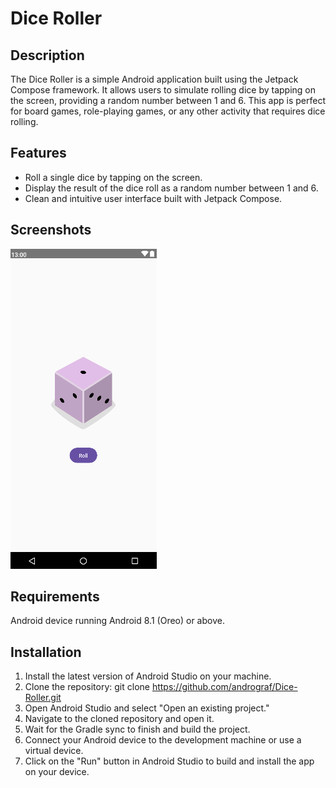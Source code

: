 # Dice Roller

## Description
The Dice Roller is a simple Android application built using the Jetpack Compose framework. 
It allows users to simulate rolling dice by tapping on the screen, providing a random number between 1 and 6. 
This app is perfect for board games, role-playing games, or any other activity that requires dice rolling.

## Features
- Roll a single dice by tapping on the screen.
- Display the result of the dice roll as a random number between 1 and 6.
- Clean and intuitive user interface built with Jetpack Compose.

## Screenshots
![Dice Roller App Screenshot](dice_roller_screenshot.png)

## Requirements
Android device running Android 8.1 (Oreo) or above.

## Installation
1. Install the latest version of Android Studio on your machine.
2. Clone the repository: git clone https://github.com/andrograf/Dice-Roller.git
3. Open Android Studio and select "Open an existing project."
4. Navigate to the cloned repository and open it.
5. Wait for the Gradle sync to finish and build the project.
6. Connect your Android device to the development machine or use a virtual device.
7. Click on the "Run" button in Android Studio to build and install the app on your device.
